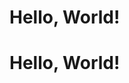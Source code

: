 <html>
<!-- Author: Mikhail mgolnev@yandex.ru -->
<html>
  <head>
  </head>
  <body>
    <h1>Hello, World!</h1>
  </body>
</html>
  <head>
  </head>
  <body>
    <h1>Hello, World!</h1>
  </body>
</html>